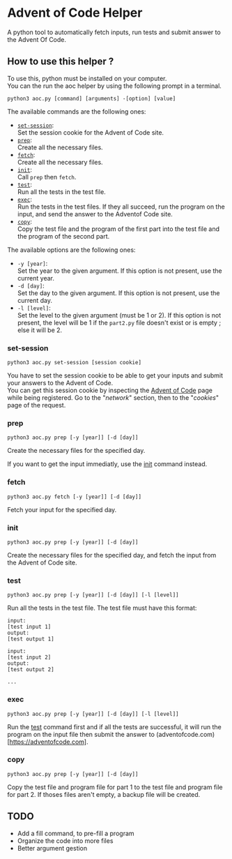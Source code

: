 # Advent of Code Helper

A python tool to automatically fetch inputs, run tests and submit answer to the Advent Of Code.

## How to use this helper ?

To use this, python must be installed on your computer.  
You can the run the aoc helper by using the following prompt in a terminal.

```
python3 aoc.py [command] [arguments] -[option] [value]
```

The available commands are the following ones:
- [`set-session`](#set-session):  
    Set the session cookie for the Advent of Code site.
- [`prep`](#prep):  
    Create all the necessary files.
- [`fetch`](#fetch):  
    Create all the necessary files.
- [`init`](#init):  
    Call `prep` then `fetch`.
- [`test`](#test):  
    Run all the tests in the test file.
- [`exec`](#exec):  
    Run the tests in the test files. If they all succeed, run the program on the input, and send the answer to the Adventof Code site.
- [`copy`](#copy):  
    Copy the test file and the program of the first part into the test file and the program of the second part.

The available options are the following ones:
- `-y [year]`:  
    Set the year to the given argument. If this option is not present, use the current year.
- `-d [day]`:  
    Set the day to the given argument. If this option is not present, use the current day.
- `-l [level]`:  
    Set the level to the given argument (must be 1 or 2). If this option is not present, the level will be 1 if the `part2.py` file doesn't exist or is empty ; else it will be 2.

### set-session

`python3 aoc.py set-session [session cookie]`

You have to set the session cookie to be able to get your inputs and submit your answers to the Advent of Code.  
You can get this session cookie by inspecting the [Advent of Code](https://adventofcode.com) page while being registered. Go to the "*network*" section, then to the "*cookies*" page of the request.


### prep

`python3 aoc.py prep [-y [year]] [-d [day]]`

Create the necessary files for the specified day.

If you want to get the input immediatly, use the [init](#init) command instead.


### fetch

`python3 aoc.py fetch [-y [year]] [-d [day]]`

Fetch your input for the specified day.


### init

`python3 aoc.py prep [-y [year]] [-d [day]]`

Create the necessary files for the specified day, and fetch the input from the Advent of Code site.


### test

`python3 aoc.py prep [-y [year]] [-d [day]] [-l [level]]`

Run all the tests in the test file. The test file must have this format:

```
input:
[test input 1]
output:
[test output 1]

input:
[test input 2]
output:
[test output 2]

...
```

### exec

`python3 aoc.py prep [-y [year]] [-d [day]] [-l [level]]`

Run the [test](#test) command first and if all the tests are successful, it will run the program on the input file then submit the answer to (adventofcode.com)[https://adventofcode.com].


### copy

`python3 aoc.py prep [-y [year]] [-d [day]]`

Copy the test file and program file for part 1 to the test file and program file for part 2. If thoses files aren't empty, a backup file will be created.


## TODO

- Add a fill command, to pre-fill a program
- Organize the code into more files
- Better argument gestion
